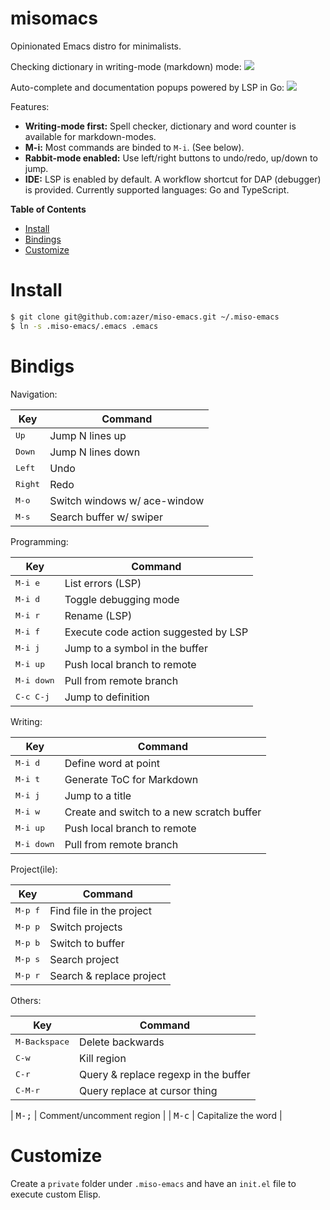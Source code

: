 # misomacs

Opinionated Emacs distro for minimalists.

Checking dictionary in writing-mode (markdown) mode:
![](https://cldup.com/2zt2RPJFwM.png)

Auto-complete and documentation popups powered by LSP in Go:
![](https://cldup.com/J-zIC1aNBx.png)

Features:

- **Writing-mode first:** Spell checker, dictionary and word counter is available for markdown-modes.
- **M-i:** Most commands are binded to `M-i`. (See below).
- **Rabbit-mode enabled:** Use left/right buttons to undo/redo, up/down to jump.
- **IDE:** LSP is enabled by default. A workflow shortcut for DAP (debugger) is provided. Currently supported languages: Go and TypeScript.

<!-- markdown-toc start - Don't edit this section. Run M-x markdown-toc-refresh-toc -->
**Table of Contents**

- [Install](#install)
- [Bindings](#Bindings)
- [Customize](#customize)

<!-- markdown-toc end -->

# Install

```bash
$ git clone git@github.com:azer/miso-emacs.git ~/.miso-emacs
$ ln -s .miso-emacs/.emacs .emacs
```

# Bindigs

Navigation:

| Key | Command |
| --- | ------- |
| <kbd>Up</kbd>  | Jump N lines up |
| <kbd>Down</kbd>  | Jump N lines down |
| <kbd>Left</kbd>  | Undo |
| <kbd>Right</kbd>  | Redo |
| <kbd>M-o</kbd>  | Switch windows w/ ace-window |
| <kbd>M-s</kbd>  | Search buffer w/ swiper |

Programming:

| Key | Command |
| --- | ------- |
| <kbd>M-i e</kbd> | List errors (LSP) |
| <kbd>M-i d</kbd> | Toggle debugging mode |
| <kbd>M-i r</kbd> | Rename (LSP) |
| <kbd>M-i f</kbd> | Execute code action suggested by LSP |
| <kbd>M-i j</kbd> | Jump to a symbol in the buffer |
| <kbd>M-i up</kbd> | Push local branch to remote |
| <kbd>M-i down</kbd> | Pull from remote branch |
| <kbd>C-c C-j</kbd> | Jump to definition |

Writing:

| Key | Command |
| --- | ------- |
| <kbd>M-i d</kbd> | Define word at point |
| <kbd>M-i t</kbd> | Generate ToC for Markdown |
| <kbd>M-i j</kbd> | Jump to a title |
| <kbd>M-i w</kbd> | Create and switch to a new scratch buffer |
| <kbd>M-i up</kbd> | Push local branch to remote |
| <kbd>M-i down</kbd> | Pull from remote branch |

Project(ile):

| Key | Command |
| --- | ------- |
| <kbd>M-p f</kbd> | Find file in the project |
| <kbd>M-p p</kbd> | Switch projects |
| <kbd>M-p b</kbd> | Switch to buffer |
| <kbd>M-p s</kbd> | Search project |
| <kbd>M-p r</kbd> | Search & replace project |

Others:

| Key | Command |
| --- | ------- |
| <kbd>M-Backspace</kbd>  | Delete backwards |
| <kbd>C-w</kbd>  | Kill region |
| <kbd>C-r</kbd> | Query & replace regexp in the buffer |
| <kbd>C-M-r</kbd> | Query replace at cursor thing |

| <kbd>M-;</kbd> | Comment/uncomment region |
| <kbd>M-c</kbd> | Capitalize the word |

# Customize

Create a `private` folder under `.miso-emacs` and have an `init.el` file to execute custom Elisp.
